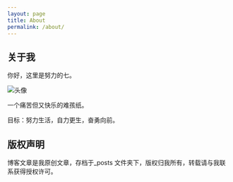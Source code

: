 ```yaml
---
layout: page
title: About
permalink: /about/
---
```


## 关于我
你好，这里是努力的七。

![头像](https://img.xiejiaqi.cn/i/2023/01/30/63d6b2d739c09.webp)

一个痛苦但又快乐的难孩纸。

目标：努力生活，自力更生，奋勇向前。



## 版权声明

博客文章是我原创文章，存档于_posts 文件夹下，版权归我所有，转载请与我联系获得授权许可。
